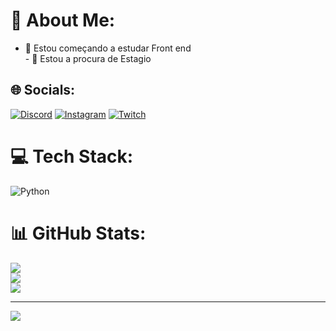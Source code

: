 # 💫 About Me:
- 🔭 Estou começando a estudar Front end<br>- 👯 Estou a procura de Estagio<br>


## 🌐 Socials:
[![Discord](https://img.shields.io/badge/Discord-%237289DA.svg?logo=discord&logoColor=white)](https://discord.gg/Vinicin#5151) [![Instagram](https://img.shields.io/badge/Instagram-%23E4405F.svg?logo=Instagram&logoColor=white)](https://instagram.com/vinitsmelzx_) [![Twitch](https://img.shields.io/badge/Twitch-%239146FF.svg?logo=Twitch&logoColor=white)](https://twitch.tv/vinitsme) 

# 💻 Tech Stack:
![Python](https://img.shields.io/badge/python-3670A0?style=plastic&logo=python&logoColor=ffdd54)
# 📊 GitHub Stats:
![](https://github-readme-stats.vercel.app/api?username=VinyXTkkj&theme=dark&hide_border=true&include_all_commits=true&count_private=false)<br/>
![](https://github-readme-streak-stats.herokuapp.com/?user=VinyXTkkj&theme=dark&hide_border=true)<br/>
![](https://github-readme-stats.vercel.app/api/top-langs/?username=VinyXTkkj&theme=dark&hide_border=true&include_all_commits=true&count_private=false&layout=compact)

---
[![](https://visitcount.itsvg.in/api?id=VinyXTkkj&icon=0&color=0)](https://visitcount.itsvg.in)

<!-- Proudly created with GPRM ( https://gprm.itsvg.in ) -->
